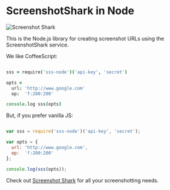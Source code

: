 # ScreenshotShark in Node

![Screenshot Shark](http://screenshotshark.com/images/logo.png)

This is the Node.js library for creating screenshot URLs using the ScreenshotShark service.

We like CoffeeScript:

```coffee

sss = require('sss-node')('api-key', 'secret')

opts =
  url: 'http://www.google.com'
  op:  'f:200:200'

console.log sss(opts)
```

But, if you prefer vanilla JS:

```javascript

var sss = require('sss-node')('api-key', 'secret');

var opts = {
  url: 'http://www.google.com',
  op:  'f:200:200'
};

console.log(sss(opts));
```

Check out [Screenshot Shark](http://www.screenshotshark.com) for all your screenshotting needs.
